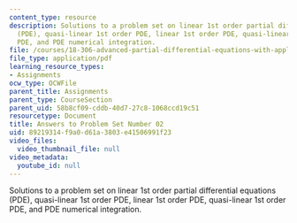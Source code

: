 ```yaml
---
content_type: resource
description: Solutions to a problem set on linear 1st order partial differential equations
  (PDE), quasi-linear 1st order PDE, linear 1st order PDE, quasi-linear 1st order
  PDE, and PDE numerical integration.
file: /courses/18-306-advanced-partial-differential-equations-with-applications-fall-2009/89219314f9a0d61a3803e41506991f23_MIT18_306f09_sol_pset_02_09.pdf
file_type: application/pdf
learning_resource_types:
- Assignments
ocw_type: OCWFile
parent_title: Assignments
parent_type: CourseSection
parent_uid: 58b8cf09-cddb-40d7-27c8-1068ccd19c51
resourcetype: Document
title: Answers to Problem Set Number 02
uid: 89219314-f9a0-d61a-3803-e41506991f23
video_files:
  video_thumbnail_file: null
video_metadata:
  youtube_id: null
---
```

Solutions to a problem set on linear 1st order partial differential equations (PDE), quasi-linear 1st order PDE, linear 1st order PDE, quasi-linear 1st order PDE, and PDE numerical integration.


